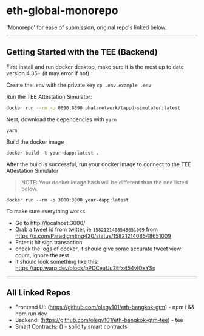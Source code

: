 # eth-global-monorepo
'Monorepo' for ease of submission, original repo's linked below.

--------------------------------

## Getting Started with the TEE (Backend)
First install and run docker desktop, make sure it is the most up to date version 4.35+ (it may error if not)

Create the .env with the private key
`cp .env.example .env`

Run the TEE Attestation Simulator:

```bash
docker run --rm -p 8090:8090 phalanetwork/tappd-simulator:latest
```

Next, download the dependencies with `yarn`

```shell
yarn
```

Build the docker image
```shell
docker build -t your-dapp:latest .
```

After the build is successful, run your docker image to connect to the TEE Attestation Simulator
> NOTE: Your docker image hash will be different than the one listed below.
```shell
docker run --rm -p 3000:3000 your-dapp:latest
```

To make sure everything works
- Go to http://localhost:3000/
- Grab a tweet id from twitter, ie `1582121408548651009` from https://x.com/ParadigmEng420/status/1582121408548651009
- Enter it hit sign transaction
- check the logs of docker, it should give some accurate tweet view count, ignore the rest
- it should look something like this:
https://app.warp.dev/block/pPDCeaUu2Efx454vIOxYSq

--------------------------------
## All Linked Repos

- Frontend UI: (https://github.com/olegv101/eth-bangkok-gtm) - npm i && npm run dev
- Backend: (https://github.com/olegv101/eth-bangkok-gtm-tee) - tee
- Smart Contracts: () - solidity smart contracts
